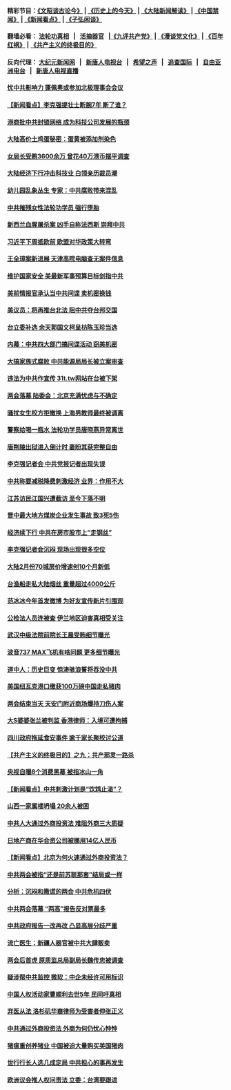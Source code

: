 #### 精彩节目：[《文昭谈古论今》](http://134.209.198.168/wenzhao) | [《历史上的今天》](http://134.209.198.168/today-in-history) | [《大陆新闻解读》](http://134.209.198.168/ntdtv-comedy) | [《中国禁闻》](http://134.209.198.168/ntdtv-news) | [《新闻看点》](http://134.209.198.168/news-insight) | [《子弘闲谈》](http://134.209.198.168/zihongxiantan/) 

 #### 翻墙必看： [法轮功真相](http://134.209.198.168:10000/videos/truth.html) &nbsp;&nbsp;|&nbsp;&nbsp; [活摘器官](http://134.209.198.168:10000/videos/res/Organs/) &nbsp;&nbsp;|[《九评共产党》](http://134.209.198.168:10000/videos/jiuping) | [《漫谈党文化》](http://134.209.198.168:10000/videos/mtdwh) | [《百年红祸》](http://134.209.198.168:10000/videos/bnhh) | [《共产主义的终极目的》](http://134.209.198.168:10000/videos/res/zjmd) 

 #### 反向代理： [大纪元新闻网](http://134.209.198.168:10080/) &nbsp;&nbsp;|&nbsp;&nbsp; [新唐人电视台](http://134.209.198.168:8000/) &nbsp;&nbsp;|&nbsp;&nbsp; [希望之声](http://134.209.198.168:8200/) &nbsp;&nbsp;|&nbsp;&nbsp; [追查国际](http://134.209.198.168:10010/) &nbsp;&nbsp;|&nbsp;&nbsp; [自由亚洲电台](http://134.209.198.168:9800/) &nbsp;&nbsp;|&nbsp;&nbsp; [新唐人电视直播](http://134.209.198.168/) 

#### [忧中共影响力 蓬佩奥或参加北极理事会会议](../pages/nsc413/n11118513.md?t=03170036) 

#### [【新闻看点】李克强提壮士断腕7年 断了谁？](../pages/nsc413/n11118349.md?t=03170036) 

#### [港商批中共封锁网络 成为科技公司发展的瓶颈](../pages/nsc413/n11118359.md?t=03170036) 

#### [大陆高价土鸡蛋秘密：蛋黄被添加剂染色](../pages/nsc413/n11118538.md?t=03170036) 

#### [女局长受贿3600余万 曾花40万港币摆平调查](../pages/nsc413/n11118505.md?t=03170036) 

#### [大陆经济下行冲击科技业 白领亲历裁员潮](../pages/nsc413/n11118308.md?t=03170036) 

#### [幼儿园乱象丛生 专家：中共腐败带来混乱](../pages/nsc413/n11118329.md?t=03170036) 

#### [中共摧残女性法轮功学员 强行堕胎](../pages/nsc413/n11116154.md?t=03170036) 

#### [新西兰血腥屠杀案 凶手自称法西斯 崇拜中共](../pages/nsc413/n11118150.md?t=03170036) 

#### [习近平下周抵欧前 欧盟对华政策大转弯](../pages/nsc413/n11118309.md?t=03170036) 

#### [王全璋案新进展 天津高院电脑查无案件信息](../pages/nsc413/n11118135.md?t=03170036) 

#### [维护国家安全 美最新军事预算目标剑指中共](../pages/nsc413/n11118290.md?t=03170036) 

#### [美前情报官承认当中共间谍 卖机密换钱](../pages/nsc413/n11118166.md?t=03170036) 

#### [美议员：将再推台北法 阻中共夺台邦交国](../pages/nsc413/n11118238.md?t=03170036) 


#### [台立委补选 余天郭国文柯呈枋陈玉珍当选](../pages/nsc413/n11118085.md?t=03170036) 

#### [内幕：中共四大部门搞间谍活动 窃美机密](../pages/nsc413/n11117320.md?t=03170036) 

#### [大搞家族式腐败 中共能源局局长被立案审查](../pages/nsc413/n11118049.md?t=03170036) 

#### [违法为中共作宣传 31t.tw网站在台被下架](../pages/nsc413/n11117974.md?t=03170036) 

#### [两会落幕 陆委会：北京充满忧虑与不确定](../pages/nsc413/n11118000.md?t=03170036) 

#### [骚扰女生校方拒撤换 上海男教师最终被调离](../pages/nsc413/n11117838.md?t=03170036) 

#### [警察给喝一瓶水 法轮功学员唐晓燕异常离世](../pages/nsc413/n11115624.md?t=03170036) 

#### [唐荆陵出狱进入倒计时 妻盼其获完整自由](../pages/nsc413/n11115705.md?t=03170036) 

#### [李克强记者会 中共党报记者出现失误](../pages/nsc413/n11117742.md?t=03170036) 

#### [中共称要减税降费刺激经济 业界：作用不大](../pages/nsc413/n11117605.md?t=03170036) 

#### [江苏访民江国兴遭截访 至今下落不明](../pages/nsc413/n11117710.md?t=03170036) 

#### [晋中最大地方煤炭企业发生事故 致3死5伤](../pages/nsc413/n11117730.md?t=03170036) 

#### [经济续下行 中共在房市股市上“走钢丝”](../pages/nsc413/n11117205.md?t=03170036) 

#### [李克强记者会沉闷 现场出现很多空位](../pages/nsc413/n11117490.md?t=03170036) 

#### [大陆2月份70城房价增速创10个月新低](../pages/nsc413/n11117276.md?t=03170036) 

#### [台渔船走私大陆烟丝 重量超过4000公斤](../pages/nsc413/n11117455.md?t=03170036) 

#### [范冰冰今年首发微博 为好友宣传新片引围观](../pages/nsc413/n11117033.md?t=03170036) 

#### [公检法人员连被查 伊兰地区迫害真相受关注](../pages/nsc413/n11117345.md?t=03170036) 

#### [武汉中级法院前院长王晨受贿细节曝光](../pages/nsc413/n11116865.md?t=03170036) 

#### [波音737 MAX飞机有啥问题 更多细节曝光](../pages/nsc413/n11117173.md?t=03170036) 

#### [道中人：历史巨变 惊涛骇浪誓将吞没中共](../pages/nsc413/n11116831.md?t=03170036) 

#### [美国纽瓦克港口缴获100万磅中国走私猪肉](../pages/nsc413/n11117006.md?t=03170036) 

#### [两会结束当天 天安门附近商场爆持刀伤人案](../pages/nsc413/n11116957.md?t=03170036) 

#### [大S婆婆张兰被判监 香港律师：入境可遭拘捕](../pages/nsc413/n11114268.md?t=03170036) 

#### [四川政府拖延食安事件 逾千家长聚校讨公道](../pages/nsc413/n11117021.md?t=03170036) 

#### [【共产主义的终极目的】之九：共产邪灵一路杀](../pages/nsc413/n11114139.md?t=03170036) 

#### [央视自曝8个消费黑幕 被指冰山一角](../pages/nsc413/n11116872.md?t=03170036) 

#### [【新闻看点】中共刺激计划是“饮鸩止渴”？](../pages/nsc413/n11116689.md?t=03170036) 

#### [山西一家属楼坍塌 20余人被困](../pages/nsc413/n11116897.md?t=03170036) 

#### [中共人大通过外商投资法 难阻外商三大质疑](../pages/nsc413/n11116492.md?t=03170036) 

#### [日地产商在华合资公司被挪用14亿人民币](../pages/nsc413/n11116842.md?t=03170036) 

#### [【新闻看点】北京为何火速通过外商投资法？](../pages/nsc413/n11116196.md?t=03170036) 

#### [中共两会被指“还是前苏联那套”结局或一样](../pages/nsc413/n11116424.md?t=03170036) 

#### [分析：沉闷和撒谎的两会 中共危机四伏](../pages/nsc413/n11116375.md?t=03170036) 

#### [中共两会落幕 “两高”报告反对票最多](../pages/nsc413/n11116813.md?t=03170036) 

#### [中共政府报告一改再改 凸显高层分歧严重](../pages/nsc413/n11116386.md?t=03170036) 

#### [流亡医生：新疆人器官被中共大肆贩卖](../pages/nsc413/n11116696.md?t=03170036) 

#### [两会后首虎 原质监总局副局长魏传忠被调查](../pages/nsc413/n11116411.md?t=03170036) 

#### [疑涉帮中共监控 微软：中企未经许可用标识](../pages/nsc413/n11116319.md?t=03170036) 

#### [中国人权活动家曹顺利去世5年 民间吁真相](../pages/nsc413/n11116421.md?t=03170036) 

#### [弃医从法 洛杉矶华裔律师为受害者伸张正义](../pages/nsc413/n11115266.md?t=03170036) 

#### [中共通过外商投资法 外商为何仍忧心忡忡](../pages/nsc413/n11116297.md?t=03170036) 

#### [猪瘟重创养猪业 中国被迫大量购买美国猪肉](../pages/nsc413/n11116275.md?t=03170036) 

#### [世行行长人选几成定局 中共担心的事再发生](../pages/nsc413/n11116039.md?t=03170036) 

#### [欧洲议会推人权问责法 立委：台湾要跟进](../pages/nsc413/n11115966.md?t=03170036) 

